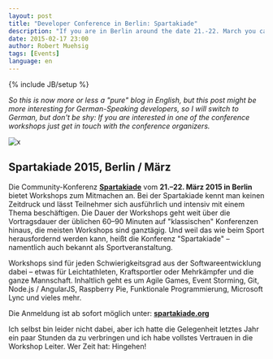 ```yaml
---
layout: post
title: "Developer Conference in Berlin: Spartakiade"
description: "If you are in Berlin around the date 21.-22. March you can attend a pretty nice conference."
date: 2015-02-17 23:00
author: Robert Muehsig
tags: [Events]
language: en
---
```

{% include JB/setup %}

_So this is now more or less a "pure" blog in English, but this post might be more interesting for German-Speaking developers, so I will switch to German, but don't be shy: If you are interested in one of the conference workshops just get in touch with the conference organizers._

![x]({{BASE_PATH}}/assets/md-images/2015-02-17/logo.png "Spartakiade")

## Spartakiade 2015, Berlin / März

Die Community-Konferenz [__Spartakiade__](http://spartakiade.org/) vom __21.–22. März 2015 in Berlin__ bietet Workshops zum Mitmachen an. Bei der Spartakiade kennt man keinen Zeitdruck und lässt Teilnehmer sich ausführlich und intensiv mit einem Thema beschäftigen. Die Dauer der Workshops geht weit über die Vortragsdauer der üblichen 60–90 Minuten auf "klassischen" Konferenzen hinaus, die meisten Workshops sind ganztägig. Und weil das wie beim Sport herausfordernd werden kann, heißt die Konferenz "Spartakiade" – namentlich auch bekannt als Sportveranstaltung.

Workshops sind für jeden Schwierigkeitsgrad aus der Softwareentwicklung dabei – etwas für Leichtathleten, Kraftsportler oder Mehrkämpfer und die ganze Mannschaft. Inhaltlich geht es um Agile Games, Event Storming, Git, Node.js / AngularJS, Raspberry Pie, Funktionale Programmierung, Microsoft Lync und vieles mehr.

Die Anmeldung ist ab sofort möglich unter: [__spartakiade.org__](http://spartakiade.org/)

Ich selbst bin leider nicht dabei, aber ich hatte die Gelegenheit letztes Jahr ein paar Stunden da zu verbringen und ich habe vollstes Vertrauen in die Workshop Leiter. Wer Zeit hat: Hingehen!